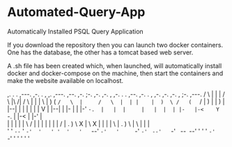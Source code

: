 # Automated-Query-App

Automatically Installed PSQL Query Application

If you download the repository then you can launch two docker containers. 
One has the database, the other has a tomcat based web server.

A .sh file has been created which, when launched, will automatically install docker and docker-compose on the machine, 
then start the containers and make the website available on localhost.


 ,.  .  . ,---.  ,-.  .   ,  ,.  ,---. ,--. ,-.   ;-.   ,-.   ,-.   ,      ,-.   .  . ,--. ,-.  .   ,   ,-.   ,-. ,-.  , ;-.  ,---. 
/  \ |  |   |   /   \ |\ /| /  \   |   |    |  \  |  ) (   ` /   \  |     /   \  |  | |    |  )  \ /   (   ` /    |  ) | |  )   |   
|--| |  |   |   |   | | V | |--|   |   |-   |  |  |-'   `-.  |   |  |     |   |  |  | |-   |-<    Y     `-.  |    |-<  | |-'    |   
|  | |  |   |   \   / |   | |  |   |   |    |  /  |    .   ) \   X  |     \   X  |  | |    |  \   |    .   ) \    |  \ | |      |   
'  ' `--`   '    `-'  '   ' '  '   '   `--' `-'   '     `-'   `-' ` `--'   `-' ` `--` `--' '  '   '     `-'   `-' '  ' ' '      '   
                                                                                                                                    
